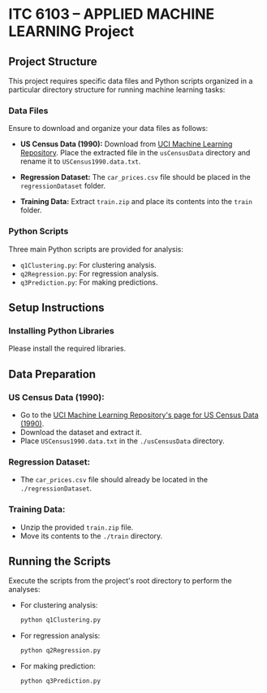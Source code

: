 # ITC 6103 – APPLIED MACHINE LEARNING Project

## Project Structure

This project requires specific data files and Python scripts organized in a particular directory structure for running machine learning tasks:

### Data Files

Ensure to download and organize your data files as follows:

- **US Census Data (1990):** Download from [UCI Machine Learning Repository](https://archive.ics.uci.edu/ml/datasets/US+Census+Data+%281990%29). Place the extracted file in the `usCensusData` directory and rename it to `USCensus1990.data.txt`.

- **Regression Dataset:** The `car_prices.csv` file should be placed in the `regressionDataset` folder.

- **Training Data:** Extract `train.zip` and place its contents into the `train` folder.

### Python Scripts

Three main Python scripts are provided for analysis:

- `q1Clustering.py`: For clustering analysis.
- `q2Regression.py`: For regression analysis.
- `q3Prediction.py`: For making predictions.

## Setup Instructions

### Installing Python Libraries

Please install the required libraries.

## Data Preparation

### US Census Data (1990):

- Go to the [UCI Machine Learning Repository's page for US Census Data (1990)](https://archive.ics.uci.edu/ml/datasets/US+Census+Data+%281990%29).
- Download the dataset and extract it.
- Place `USCensus1990.data.txt` in the `./usCensusData` directory.

### Regression Dataset:

- The `car_prices.csv` file should already be located in the `./regressionDataset`.

### Training Data:

- Unzip the provided `train.zip` file.
- Move its contents to the `./train` directory.

## Running the Scripts

Execute the scripts from the project's root directory to perform the analyses:

- For clustering analysis:
  ```bash
  python q1Clustering.py
- For regression  analysis:
  ```bash
  python q2Regression.py
- For making prediction:
  ```bash
  python q3Prediction.py